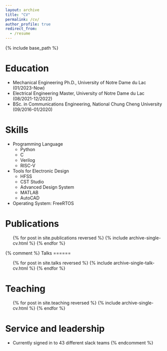 ```yaml
---
layout: archive
title: "CV"
permalink: /cv/
author_profile: true
redirect_from:
  - /resume
---
```


{% include base_path %}

Education
======
*  Mechanical Engineering Ph.D., University of Notre Dame du Lac (01/2023-Now)
* 	Electrical Engineering Master, University of Notre Dame du Lac (08/2021-12/2022)
* 	BSc. in Communications Engineering, National Chung Cheng University (09/2016-01/2020)
  
Skills
======
* Programming Language
  * Python
  * C
  * Verilog
  * RISC-V
* Tools for Electronic Design
  * HFSS 
  * CST Studio
  * Advanced Design System
  * MATLAB
  * AutoCAD
* Operating System: FreeRTOS

Publications
======
  <ul>{% for post in site.publications reversed %}
    {% include archive-single-cv.html %}
  {% endfor %}</ul>
{% comment %}
Talks
======
  <ul>{% for post in site.talks reversed %}
    {% include archive-single-talk-cv.html  %}
  {% endfor %}</ul>
  
Teaching
======
  <ul>{% for post in site.teaching reversed %}
    {% include archive-single-cv.html %}
  {% endfor %}</ul>
  
Service and leadership
======
* Currently signed in to 43 different slack teams
{% endcomment %}
